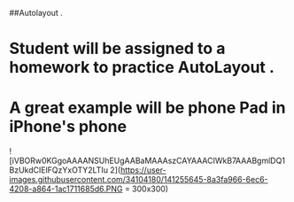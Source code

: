 ##Autolayout . 
# Student will be assigned to a homework to practice AutoLayout . 
# A great example will be phone Pad in iPhone's phone

![iVBORw0KGgoAAAANSUhEUgAABaMAAAszCAYAAACIWkB7AAABgmlDQ1BzUkdCIElFQzYxOTY2LTIu 2](https://user-images.githubusercontent.com/34104180/141255645-8a3fa966-6ec6-4208-a864-1ac1711685d6.PNG = 300x300)


